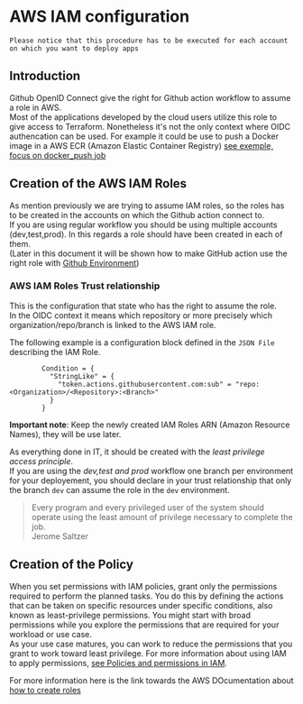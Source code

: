 # AWS IAM configuration
```
Please notice that this procedure has to be executed for each account on which you want to deploy apps 
```


## Introduction
Github OpenID Connect give the right for Github action workflow to assume a role in AWS.  
Most of the applications developed by the cloud users utilize this role to give access to Terraform.
Nonetheless it's not the only context where OIDC authencation can be used. For example it could be use to push a Docker image in a AWS ECR (Amazon Elastic Container Registry)  [see exemple, focus on docker_push job](https://github.com/bcgov/startup-sample-project-aws-containers/blob/main/.github/workflows/push.yaml#:~:text=%2D%20name%3A%20Configure%20AWS%20Credentials,tags%3A%20%24%7B%7B%20env.IMAGE_ID%20%7D%7D%3A%24%7B%7B%20github.sha%20%7D%7D)

## Creation of the AWS IAM Roles
As mention previously we are trying to assume IAM roles, so the roles has to be created in the accounts on which the Github action connect to.  
If you are using regular workflow you should be using multiple accounts (dev,test,prod).   In this regards a role should have been created in each of them.  
(Later in this document it will be shown how to make GitHub action use the right role with [Github Environment](https://docs.github.com/en/actions/deployment/targeting-different-environments/using-environments-for-deployment))

### AWS IAM Roles Trust relationship
This is the configuration that state who has the right to assume the role.  
In the OIDC context it means which repository or more precisely which organization/repo/branch is linked to the AWS IAM role.

The following example is a configuration block defined in the `JSON File` describing the IAM Role.

```
        Condition = {
          "StringLike" = {
            "token.actions.githubusercontent.com:sub" = "repo:<Organization>/<Repository>:<Branch>"
          }
        }
```

**Important note**: Keep the newly created IAM Roles ARN (Amazon Resource Names), they will be use later.

As everything done in IT, it should be created with the *least privilege access principle*.  
If you are using the *dev,test and prod* workflow one branch per environment for your deployement, you should declare in your trust relationship that only the branch `dev` can assume the role in the `dev` environment. 

> Every program and every privileged user of the system should operate using the least amount of privilege necessary to complete the job.  
Jerome Saltzer

## Creation of the Policy

When you set permissions with IAM policies, grant only the permissions required to perform the planned tasks. You do this by defining the actions that can be taken on specific resources under specific conditions, also known as least-privilege permissions. You might start with broad permissions while you explore the permissions that are required for your workload or use case.    
As your use case matures, you can work to reduce the permissions that you grant to work toward least privilege. For more information about using IAM to apply permissions, [see Policies and permissions in IAM](https://docs.aws.amazon.com/IAM/latest/UserGuide/access_policies.html).

For more information here is the link towards the AWS DOcumentation about [how to create roles](https://docs.aws.amazon.com/IAM/latest/UserGuide/access_policies_create.html)


